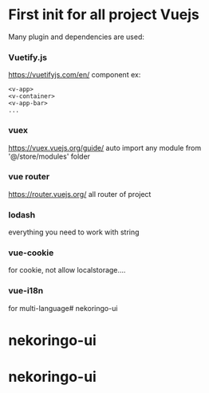 # First init for all project Vuejs 
Many plugin and dependencies are used:
### Vuetify.js
https://vuetifyjs.com/en/
component ex:
```
<v-app>
<v-container>
<v-app-bar>
...
```

### vuex
https://vuex.vuejs.org/guide/
auto import any module from '@/store/modules' folder

### vue router
https://router.vuejs.org/
all router of project

### lodash
everything you need to work with string

### vue-cookie
for cookie, not allow localstorage....

### vue-i18n
for multi-language# nekoringo-ui
# nekoringo-ui
# nekoringo-ui
